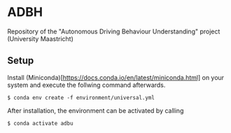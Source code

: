 # ADBH
Repository of the "Autonomous Driving Behaviour Understanding" project (University Maastricht)

## Setup
Install (Miniconda)[https://docs.conda.io/en/latest/miniconda.html] on your system and execute the follwing command afterwards.

```$ conda env create -f environment/universal.yml```

After installation, the environment can be activated by calling 

```$ conda activate adbu```